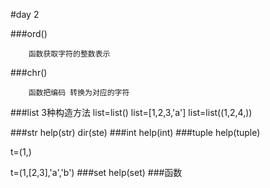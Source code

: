 #day 2

###ord()

```
    函数获取字符的整数表示
```

###chr()

```
    函数把编码 转换为对应的字符   
```

###list
3种构造方法
list=list()
list=[1,2,3,'a']
list=list((1,2,4,))


###str
help(str)
dir(ste)
###int
help(int)
###tuple
help(tuple)

t=(1,)

t=(1,[2,3],'a','b')
###set
help(set)
###函数

